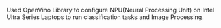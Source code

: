 Used OpenVino Library to configure NPU(Neural Processing Unit) on Intel Ultra Series Laptops to run classification tasks and Image Processing.
